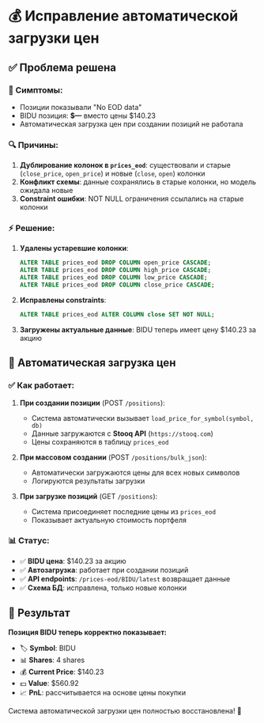 # 💰 Исправление автоматической загрузки цен

## ✅ Проблема решена

### 🚫 Симптомы:
- Позиции показывали "No EOD data" 
- BIDU позиция: **$—** вместо цены $140.23
- Автоматическая загрузка цен при создании позиций не работала

### 🔍 Причины:
1. **Дублирование колонок в `prices_eod`**: существовали и старые (`close_price`, `open_price`) и новые (`close`, `open`) колонки
2. **Конфликт схемы**: данные сохранялись в старые колонки, но модель ожидала новые
3. **Constraint ошибки**: NOT NULL ограничения ссылались на старые колонки

### ⚡ Решение:
1. **Удалены устаревшие колонки**:
   ```sql
   ALTER TABLE prices_eod DROP COLUMN open_price CASCADE;
   ALTER TABLE prices_eod DROP COLUMN high_price CASCADE;
   ALTER TABLE prices_eod DROP COLUMN low_price CASCADE;
   ALTER TABLE prices_eod DROP COLUMN close_price CASCADE;
   ```

2. **Исправлены constraints**:
   ```sql
   ALTER TABLE prices_eod ALTER COLUMN close SET NOT NULL;
   ```

3. **Загружены актуальные данные**: BIDU теперь имеет цену $140.23 за акцию

## 🔄 Автоматическая загрузка цен

### ✅ Как работает:
1. **При создании позиции** (POST `/positions`):
   - Система автоматически вызывает `load_price_for_symbol(symbol, db)`
   - Данные загружаются с **Stooq API** (`https://stooq.com`)
   - Цены сохраняются в таблицу `prices_eod`

2. **При массовом создании** (POST `/positions/bulk_json`):
   - Автоматически загружаются цены для всех новых символов
   - Логируются результаты загрузки

3. **При загрузке позиций** (GET `/positions`):
   - Система присоединяет последние цены из `prices_eod`
   - Показывает актуальную стоимость портфеля

### 📊 Статус:
- ✅ **BIDU цена**: $140.23 за акцию
- ✅ **Автозагрузка**: работает при создании позиций
- ✅ **API endpoints**: `/prices-eod/BIDU/latest` возвращает данные
- ✅ **Схема БД**: исправлена, только новые колонки

## 🚀 Результат

**Позиция BIDU теперь корректно показывает:**
- 🏷️ **Symbol**: BIDU
- 📊 **Shares**: 4 shares  
- 💰 **Current Price**: $140.23
- 💵 **Value**: $560.92
- 📈 **PnL**: рассчитывается на основе цены покупки

Система автоматической загрузки цен полностью восстановлена! 🎯





